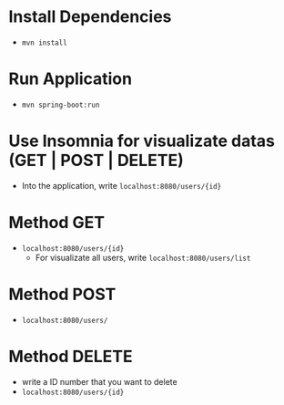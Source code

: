 # Install Dependencies
  - `mvn install`
# Run Application
  - `mvn spring-boot:run`
# Use Insomnia for visualizate datas (GET | POST | DELETE)
  - Into the application, write `localhost:8080/users/{id}`
# Method GET
  - `localhost:8080/users/{id}`
    - For visualizate all users, write `localhost:8080/users/list`
# Method POST
  - `localhost:8080/users/`
# Method DELETE
  - write a ID number that you want to delete
  - `localhost:8080/users/{id}`